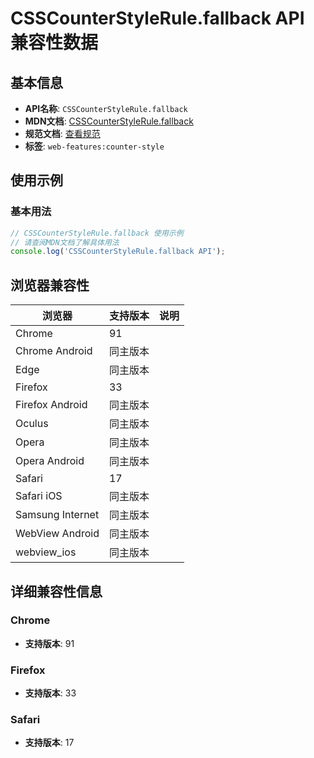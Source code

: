 # CSSCounterStyleRule.fallback API 兼容性数据

## 基本信息

- **API名称**: `CSSCounterStyleRule.fallback`
- **MDN文档**: [CSSCounterStyleRule.fallback](https://developer.mozilla.org/docs/Web/API/CSSCounterStyleRule/fallback)
- **规范文档**: [查看规范](https://drafts.csswg.org/css-counter-styles/#dom-csscounterstylerule-fallback)
- **标签**: `web-features:counter-style`

## 使用示例

### 基本用法

```javascript
// CSSCounterStyleRule.fallback 使用示例
// 请查阅MDN文档了解具体用法
console.log('CSSCounterStyleRule.fallback API');
```

## 浏览器兼容性

| 浏览器 | 支持版本 | 说明 |
|--------|----------|------|
| Chrome | 91 |  |
| Chrome Android | 同主版本 |  |
| Edge | 同主版本 |  |
| Firefox | 33 |  |
| Firefox Android | 同主版本 |  |
| Oculus | 同主版本 |  |
| Opera | 同主版本 |  |
| Opera Android | 同主版本 |  |
| Safari | 17 |  |
| Safari iOS | 同主版本 |  |
| Samsung Internet | 同主版本 |  |
| WebView Android | 同主版本 |  |
| webview_ios | 同主版本 |  |

## 详细兼容性信息

### Chrome

- **支持版本**: 91

### Firefox

- **支持版本**: 33

### Safari

- **支持版本**: 17


